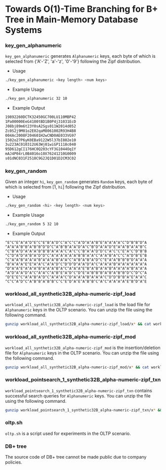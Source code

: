 <meta name="robots" content="noindex">

# Towards O(1)-Time Branching for B+ Tree in Main-Memory Database Systems

### key_gen_alphanumeric
`key_gen_alphanumeric` generates `Alphanumeric` keys, each byte of which is selected from {'A'-'Z', 'a'-'z', '0'-'9'} following the Zipf distribution.

- Usage
```bash
./key_gen_alphanumeric <key length> <num keys>
```

- Example Usage
```bash
./key_gen_alphanumeric 32 10
```

- Example Output
```bash
19892260DCTK32450GC700LU110MBP42
1Pa00000EeG4100tBD1B0P4j31031EcD
J08bj89m6t23Y0sA2Sgs011W2014d052
Zc0S2j9M01o2E02qaM8061002R93H4B8
004Ac2008F204601H2wCND0AE033VG97
1502o27P6yK0EBa9122W5l37bI802e10
3u223AC010312U63Wj01wiGP1118c040
95D612gCI176HC0Q203cYF3G1044Oq1Y
mAJ4P04rL0B4016o10X76241210G0009
s01dNC031F2510C9G2JQ1D01D2CM3C02
```

### key_gen_random
Given an integer `hi`, `key_gen_random` generates `Random` keys, each byte of which is selected from [1, `hi`] following the Zipf distribution.

- Usage
```bash
./key_gen_random <hi> <key length> <num keys>
```

- Example Usage
```bash
./key_gen_random 5 32 10
```

- Example Output
```
^E^C^E^A^A^D^E^C^E^B^A^D^C^A^C^C^A^D^A^A^B^E^A^A^A^A^C^D^B^B^D^A
^A^A^A^B^B^A^B^B^D^D^C^A^B^B^A^A^D^A^C^B^D^A^A^D^E^A^A^B^A^A^B^C
^C^B^A^D^A^A^A^B^B^B^A^A^A^C^A^C^C^B^A^A^D^D^C^A^C^C^E^A^C^D^B^B
^C^D^A^D^A^B^A^D^D^C^A^A^A^A^A^A^B^B^A^A^C^A^A^B^A^C^C^A^D^B^E^B
^C^A^A^B^A^A^A^B^A^A^A^B^A^A^C^A^B^A^B^A^D^C^E^A^A^B^B^B^D^A^A^A
^B^A^A^A^E^E^A^A^C^A^A^D^C^D^D^D^A^A^D^A^C^A^A^A^B^A^A^A^A^A^A^A
^D^A^A^E^A^A^A^B^A^A^A^B^A^C^A^A^A^E^B^A^B^A^A^B^A^A^A^A^B^A^A^A
^A^D^A^A^D^A^C^A^A^C^A^B^E^A^D^C^D^E^A^B^B^B^A^B^A^B^B^D^C^D^C^A
^D^E^E^C^A^A^B^A^D^C^A^A^A^C^D^A^A^A^B^A^A^A^C^D^D^B^B^A^E^A^A^C
^C^C^A^D^C^A^B^B^A^B^B^C^C^E^D^A^E^A^B^B^C^A^C^A^A^A^A^E^B^D^A^E
```

### workload_all_synthetic32B_alpha-numeric-zipf_load
`workload_all_synthetic32B_alpha-numeric-zipf_load` is the load file for `Alphanumeric` keys in the OLTP scenario.
You can unzip the file using the following command.
```bash
gunzip workload_all_synthetic32B_alpha-numeric-zipf_load/x* && cat workload_all_synthetic32B_alpha-numeric-zipf_load/x* > workload_all_synthetic32B_alpha-numeric-zipf_load.dat
```

### workload_all_synthetic32B_alpha-numeric-zipf_mod
`workload_all_synthetic32B_alpha-numeric-zipf_mod` is the insertion/deletion file for `Alphanumeric` keys in the OLTP scenario.
You can unzip the file using the following command.
```bash
gunzip workload_all_synthetic32B_alpha-numeric-zipf_mod/x* && cat workload_all_synthetic32B_alpha-numeric-zipf_mod/x* > workload_all_synthetic32B_alpha-numeric-zipf_mod.dat
```

### workload_pointsearch_1_synthetic32B_alpha-numeric-zipf_txn
`workload_pointsearch_1_synthetic32B_alpha-numeric-zipf_txn` contains successful search queries for `Alphanumeric` keys.
You can unzip the file using the following command.
```bash
gunzip workload_pointsearch_1_synthetic32B_alpha-numeric-zipf_txn/x* && cat workload_pointsearch_1_synthetic32B_alpha-numeric-zipf_txn/x* > workload_pointsearch_1_synthetic32B_alpha-numeric-zipf_txn.dat
```

### oltp.sh
`oltp.sh` is a script used for experiments in the OLTP scenario.

### DB+ tree
The source code of DB+ tree cannot be made public due to company policies.

